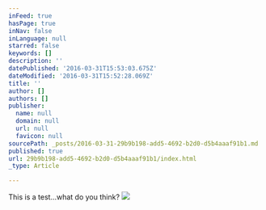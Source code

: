 ```yaml
---
inFeed: true
hasPage: true
inNav: false
inLanguage: null
starred: false
keywords: []
description: ''
datePublished: '2016-03-31T15:53:03.675Z'
dateModified: '2016-03-31T15:52:28.069Z'
title: ''
author: []
authors: []
publisher:
  name: null
  domain: null
  url: null
  favicon: null
sourcePath: _posts/2016-03-31-29b9b198-add5-4692-b2d0-d5b4aaaf91b1.md
published: true
url: 29b9b198-add5-4692-b2d0-d5b4aaaf91b1/index.html
_type: Article

---
```

This is a test...what do you think?
![](https://the-grid-user-content.s3-us-west-2.amazonaws.com/d1d5dbc4-fc80-49c6-9aab-db017c054b3c.jpg)